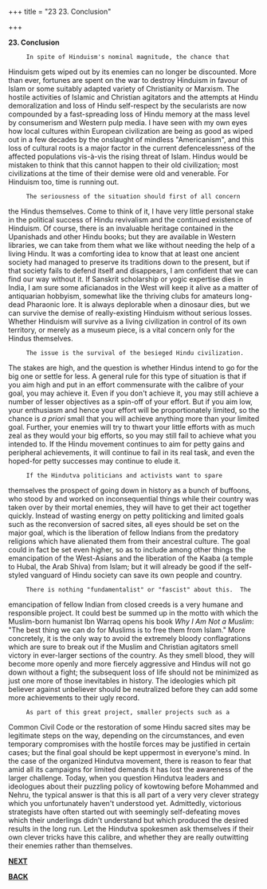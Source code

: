 +++
title = "23 23. Conclusion"

+++
<div class="Section1">

**23. Conclusion**

 

         In spite of Hinduism's nominal magnitude, the chance that
Hinduism gets wiped out by its enemies can no longer be discounted. 
More than ever, fortunes are spent on the war to destroy Hinduism in
favour of Islam or some suitably adapted variety of Christianity or
Marxism.  The hostile activities of Islamic and Christian agitators and
the attempts at Hindu demoralization and loss of Hindu self-respect by
the secularists are now compounded by a fast-spreading loss of Hindu
memory at the mass level by consumerism and Western pulp media.  I have
seen with my own eyes how local cultures within European civilization
are being as good as wiped out in a few decades by the onslaught of
mindless "Americanism", and this loss of cultural roots is a major
factor in the current defencelessness of the affected populations
vis-à-vis the rising threat of Islam.  Hindus would be mistaken to think
that this cannot happen to their old civilization; most civilizations at
the time of their demise were old and venerable.  For Hinduism too, time
is running out.

 

         The seriousness of the situation should first of all concern
the Hindus themselves.  Come to think of it, I have very little personal
stake in the political success of Hindu revivalism and the continued
existence of Hinduism.  Of course, there is an invaluable heritage
contained in the Upanishads and other Hindu books; but they are
available in Western libraries, we can take from them what we like
without needing the help of a living Hindu.  It was a comforting idea to
know that at least one ancient society had managed to preserve its
traditions down to the present, but if that society fails to defend
itself and disappears, I am confident that we can find our way without
it.  If Sanskrit scholarship or yogic expertise dies in India, I am sure
some aficianados in the West will keep it alive as a matter of
antiquarian hobbyism, somewhat like the thriving clubs for amateurs
long-dead Pharaonic lore.  It is always deplorable when a dinosaur dies,
but we can survive the demise of really-existing Hinduism without
serious losses.  Whether Hinduism will survive as a living civilization
in control of its own territory, or merely as a museum piece, is a vital
concern only for the Hindus themselves.     

 

         The issue is the survival of the besieged Hindu civilization. 
The stakes are high, and the question is whether Hindus intend to go for
the big one or settle for less.  A general rule for this type of
situation is that if you aim high and put in an effort commensurate with
the calibre of your goal, you may achieve it.  Even if you don't achieve
it, you may still achieve a number of lesser objectives as a spin-off of
your effort.  But if you aim low, your enthusiasm and hence your effort
will be proportionately limited, so the chance is *a priori* small that
you will achieve anything more than your limited goal.  Further, your
enemies will try to thwart your little efforts with as much zeal as they
would your big efforts, so you may still fail to achieve what you
intended to.  If the Hindu movement continues to aim for petty gains and
peripheral achievements, it will continue to fail in its real task, and
even the hoped-for petty successes may continue to elude it.

 

         If the Hindutva politicians and activists want to spare
themselves the prospect of going down in history as a bunch of buffoons,
who stood by and worked on inconsequential things while their country
was taken over by their mortal enemies, they will have to get their act
together quickly.  Instead of wasting energy on petty politicking and
limited goals such as the reconversion of sacred sites, all eyes should
be set on the major goal, which is the liberation of fellow Indians from
the predatory religions which have alienated them from their ancestral
culture.  The goal could in fact be set even higher, so as to include
among other things the emancipation of the West-Asians and the
liberation of the Kaaba (a temple to Hubal, the Arab Shiva) from Islam;
but it will already be good if the self-styled vanguard of Hindu society
can save its own people and country. 

 

         There is nothing "fundamentalist" or "fascist" about this.  The
emancipation of fellow Indian from closed creeds is a very humane and
responsible project.  It could best be summed up in the motto with which
the Muslim-born humanist Ibn Warraq opens his book *Why I Am Not a
Muslim*: "The best thing we can do for Muslims is to free them from
Islam."  More concretely, it is the only way to avoid the extremely
bloody conflagrations which are sure to break out if the Muslim and
Christian agitators smell victory in ever-larger sections of the
country.  As they smell blood, they will become more openly and more
fiercely aggressive and Hindus will not go down without a fight; the
subsequent loss of life should not be minimized as just one more of
those inevitables in history.  The ideologies which pit believer against
unbeliever should be neutralized before they can add some more
achievements to their ugly record.

 

         As part of this great project, smaller projects such as a
Common Civil Code or the restoration of some Hindu sacred sites may be
legitimate steps on the way, depending on the circumstances, and even
temporary compromises with the hostile forces may be justified in
certain cases; but the final goal should be kept uppermost in everyone's
mind.  In the case of the organized Hindutva movement, there is reason
to fear that amid all its campaigns for limited demands it has lost the
awareness of the larger challenge.  Today, when you question Hindutva
leaders and ideologues about their puzzling policy of kowtowing before
Mohammed and Nehru, the typical answer is that this is all part of a
very very clever strategy which you unfortunately haven't understood
yet.  Admittedly, victorious strategists have often started out with
seemingly self-defeating moves which their underlings didn't understand
but which produced the desired results in the long run.  Let the
Hindutva spokesmen ask themselves if their own clever tricks have this
calibre, and whether they are really outwitting their enemies rather
than themselves.

 

**[NEXT](http://www.bharatvani.org/books/bjp/appendix.html)**

**[BACK](http://www.bharatvani.org/books/bjp/section22.html)**

 

 

</div>
